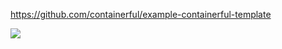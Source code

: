 https://github.com/containerful/example-containerful-template

![](https://raw.githubusercontent.com/remorses/button.svg)